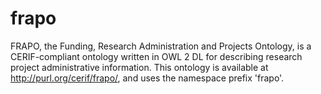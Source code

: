 # frapo
FRAPO, the Funding, Research Administration and Projects Ontology, is a CERIF-compliant ontology written in OWL 2 DL for describing research project administrative information. This ontology is available at http://purl.org/cerif/frapo/, and uses the namespace prefix 'frapo'.
